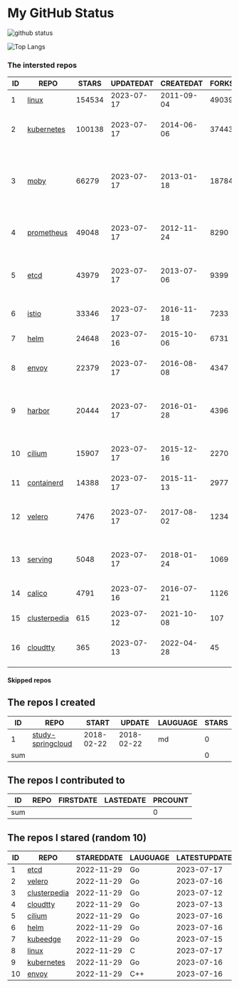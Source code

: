 # My GitHub Status

<img src="https://github-readme-stats-1.yihong0618.vercel.app/api?username=daoqingniu&show_icons=true&&&hide_title=true&count_private=true" alt="github status" />

![Top Langs](https://github-readme-stats-1.yihong0618.vercel.app/api/top-langs/?username=daoqingniu&layout=compact)

<!--START_SECTION:github_repos-->
### The intersted repos
| ID |                              REPO                               | STARS  | UPDATEDAT  | CREATEDAT  | FORKSCOUNT |                                              DESCRIPTIONS                                              |
|----|-----------------------------------------------------------------|--------|------------|------------|------------|--------------------------------------------------------------------------------------------------------|
|  1 | [linux](https://github.com/torvalds/linux)                      | 154534 | 2023-07-17 | 2011-09-04 |      49039 | Linux kernel source tree                                                                               |
|  2 | [kubernetes](https://github.com/kubernetes/kubernetes)          | 100138 | 2023-07-17 | 2014-06-06 |      37443 | Production-Grade Container Scheduling and Management                                                   |
|  3 | [moby](https://github.com/moby/moby)                            |  66279 | 2023-07-17 | 2013-01-18 |      18784 | Moby Project - a collaborative project for the container ecosystem to assemble container-based systems |
|  4 | [prometheus](https://github.com/prometheus/prometheus)          |  49048 | 2023-07-17 | 2012-11-24 |       8290 | The Prometheus monitoring system and time series database.                                             |
|  5 | [etcd](https://github.com/etcd-io/etcd)                         |  43979 | 2023-07-17 | 2013-07-06 |       9399 | Distributed reliable key-value store for the most critical data of a distributed system                |
|  6 | [istio](https://github.com/istio/istio)                         |  33346 | 2023-07-17 | 2016-11-18 |       7233 | Connect, secure, control, and observe services.                                                        |
|  7 | [helm](https://github.com/helm/helm)                            |  24648 | 2023-07-16 | 2015-10-06 |       6731 | The Kubernetes Package Manager                                                                         |
|  8 | [envoy](https://github.com/envoyproxy/envoy)                    |  22379 | 2023-07-17 | 2016-08-08 |       4347 | Cloud-native high-performance edge/middle/service proxy                                                |
|  9 | [harbor](https://github.com/goharbor/harbor)                    |  20444 | 2023-07-17 | 2016-01-28 |       4396 | An open source trusted cloud native registry project that stores, signs, and scans content.            |
| 10 | [cilium](https://github.com/cilium/cilium)                      |  15907 | 2023-07-17 | 2015-12-16 |       2270 | eBPF-based Networking, Security, and Observability                                                     |
| 11 | [containerd](https://github.com/containerd/containerd)          |  14388 | 2023-07-17 | 2015-11-13 |       2977 | An open and reliable container runtime                                                                 |
| 12 | [velero](https://github.com/vmware-tanzu/velero)                |   7476 | 2023-07-17 | 2017-08-02 |       1234 | Backup and migrate Kubernetes applications and their persistent volumes                                |
| 13 | [serving](https://github.com/knative/serving)                   |   5048 | 2023-07-17 | 2018-01-24 |       1069 | Kubernetes-based, scale-to-zero, request-driven compute                                                |
| 14 | [calico](https://github.com/projectcalico/calico)               |   4791 | 2023-07-16 | 2016-07-21 |       1126 | Cloud native networking and network security                                                           |
| 15 | [clusterpedia](https://github.com/clusterpedia-io/clusterpedia) |    615 | 2023-07-12 | 2021-10-08 |        107 | The Encyclopedia of Kubernetes clusters                                                                |
| 16 | [cloudtty](https://github.com/cloudtty/cloudtty)                |    365 | 2023-07-13 | 2022-04-28 |         45 | A Friendly Kubernetes CloudShell (Web Terminal) !                                                      |



#### Skipped repos
<!--END_SECTION:github_repos-->

<!--START_SECTION:my_github-->
## The repos I created
| ID  |                                 REPO                                 |   START    |   UPDATE   | LAUGUAGE | STARS |
|-----|----------------------------------------------------------------------|------------|------------|----------|-------|
|   1 | [study-springcloud](https://github.com/daoqingniu/study-springcloud) | 2018-02-22 | 2018-02-22 | md       |     0 |
| sum |                                                                      |            |            |          |     0 |

## The repos I contributed to
| ID  | REPO | FIRSTDATE | LASTEDATE | PRCOUNT |
|-----|------|-----------|-----------|---------|
| sum |      |           |           |       0 |

## The repos I stared (random 10)
| ID |                              REPO                               | STAREDDATE | LAUGUAGE | LATESTUPDATE |
|----|-----------------------------------------------------------------|------------|----------|--------------|
|  1 | [etcd](https://github.com/etcd-io/etcd)                         | 2022-11-29 | Go       | 2023-07-17   |
|  2 | [velero](https://github.com/vmware-tanzu/velero)                | 2022-11-29 | Go       | 2023-07-16   |
|  3 | [clusterpedia](https://github.com/clusterpedia-io/clusterpedia) | 2022-11-29 | Go       | 2023-07-12   |
|  4 | [cloudtty](https://github.com/cloudtty/cloudtty)                | 2022-11-29 | Go       | 2023-07-13   |
|  5 | [cilium](https://github.com/cilium/cilium)                      | 2022-11-29 | Go       | 2023-07-16   |
|  6 | [helm](https://github.com/helm/helm)                            | 2022-11-29 | Go       | 2023-07-16   |
|  7 | [kubeedge](https://github.com/kubeedge/kubeedge)                | 2022-11-29 | Go       | 2023-07-15   |
|  8 | [linux](https://github.com/torvalds/linux)                      | 2022-11-29 | C        | 2023-07-17   |
|  9 | [kubernetes](https://github.com/kubernetes/kubernetes)          | 2022-11-29 | Go       | 2023-07-16   |
| 10 | [envoy](https://github.com/envoyproxy/envoy)                    | 2022-11-29 | C++      | 2023-07-16   |

<!--END_SECTION:my_github-->
